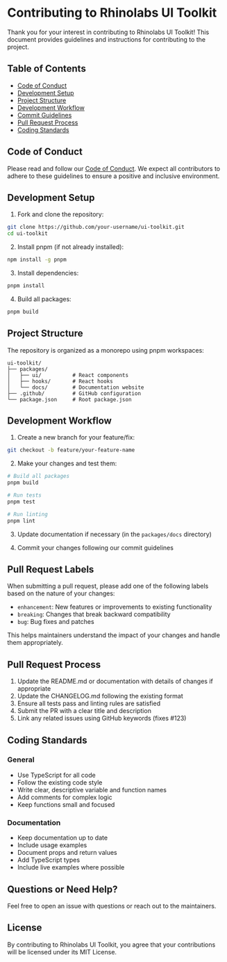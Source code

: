 # Contributing to Rhinolabs UI Toolkit

Thank you for your interest in contributing to Rhinolabs UI Toolkit! This document provides guidelines and instructions for contributing to the project.

## Table of Contents

- [Code of Conduct](#code-of-conduct)
- [Development Setup](#development-setup)
- [Project Structure](#project-structure)
- [Development Workflow](#development-workflow)
- [Commit Guidelines](#commit-guidelines)
- [Pull Request Process](#pull-request-process)
- [Coding Standards](#coding-standards)

## Code of Conduct

Please read and follow our [Code of Conduct](CODE_OF_CONDUCT.md). We expect all contributors to adhere to these guidelines to ensure a positive and inclusive environment.

## Development Setup

1. Fork and clone the repository:
```bash
git clone https://github.com/your-username/ui-toolkit.git
cd ui-toolkit
```

2. Install pnpm (if not already installed):
```bash
npm install -g pnpm
```

3. Install dependencies:
```bash
pnpm install
```

4. Build all packages:
```bash
pnpm build
```

## Project Structure

The repository is organized as a monorepo using pnpm workspaces:

```
ui-toolkit/
├── packages/
│   ├── ui/          # React components
│   ├── hooks/       # React hooks
│   └── docs/        # Documentation website
├── .github/         # GitHub configuration
└── package.json     # Root package.json
```

## Development Workflow

1. Create a new branch for your feature/fix:
```bash
git checkout -b feature/your-feature-name
```

2. Make your changes and test them:
```bash
# Build all packages
pnpm build

# Run tests
pnpm test

# Run linting
pnpm lint
```

3. Update documentation if necessary (in the `packages/docs` directory)

4. Commit your changes following our commit guidelines

## Pull Request Labels

When submitting a pull request, please add one of the following labels based on the nature of your changes:

- `enhancement`: New features or improvements to existing functionality
- `breaking`: Changes that break backward compatibility
- `bug`: Bug fixes and patches

This helps maintainers understand the impact of your changes and handle them appropriately.

## Pull Request Process

1. Update the README.md or documentation with details of changes if appropriate
2. Update the CHANGELOG.md following the existing format
3. Ensure all tests pass and linting rules are satisfied
4. Submit the PR with a clear title and description
5. Link any related issues using GitHub keywords (fixes #123)

## Coding Standards

### General

- Use TypeScript for all code
- Follow the existing code style
- Write clear, descriptive variable and function names
- Add comments for complex logic
- Keep functions small and focused

### Documentation

- Keep documentation up to date
- Include usage examples
- Document props and return values
- Add TypeScript types
- Include live examples where possible

## Questions or Need Help?

Feel free to open an issue with questions or reach out to the maintainers.

## License

By contributing to Rhinolabs UI Toolkit, you agree that your contributions will be licensed under its MIT License.

